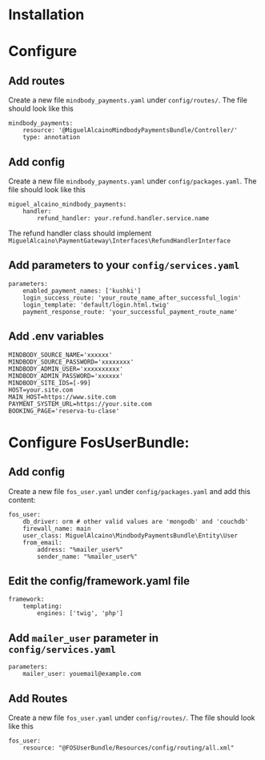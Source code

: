Installation
========

Configure
=======
Add routes
-------- 
Create a new file `mindbody_payments.yaml` under `config/routes/`. The file should look like this

```
mindbody_payments:
    resource: '@MiguelAlcainoMindbodyPaymentsBundle/Controller/'
    type: annotation
```

Add config
-------
Create a new file `mindbody_payments.yaml` under `config/packages.yaml`. The file should look like this

```
miguel_alcaino_mindbody_payments:
    handler:
        refund_handler: your.refund.handler.service.name
```
The refund handler class should implement `MiguelAlcaino\PaymentGateway\Interfaces\RefundHandlerInterface`

Add parameters to your `config/services.yaml`
---------
```
parameters:
    enabled_payment_names: ['kushki']
    login_success_route: 'your_route_name_after_successful_login'
    login_template: 'default/login.html.twig'
    payment_response_route: 'your_successful_payment_route_name'
```

Add .env variables
----------

```
MINDBODY_SOURCE_NAME='xxxxxx'
MINDBODY_SOURCE_PASSWORD='xxxxxxxx'
MINDBODY_ADMIN_USER='xxxxxxxxxx'
MINDBODY_ADMIN_PASSWORD='xxxxxx'
MINDBODY_SITE_IDS=[-99]
HOST=your.site.com
MAIN_HOST=https://www.site.com
PAYMENT_SYSTEM_URL=https://your.site.com
BOOKING_PAGE='reserva-tu-clase'
```

Configure FosUserBundle:
======================

Add config
-------
Create a new file `fos_user.yaml` under `config/packages.yaml` and add this content:
```
fos_user:
    db_driver: orm # other valid values are 'mongodb' and 'couchdb'
    firewall_name: main
    user_class: MiguelAlcaino\MindbodyPaymentsBundle\Entity\User
    from_email:
        address: "%mailer_user%"
        sender_name: "%mailer_user%"
```

Edit the config/framework.yaml file
-----
```
framework:
    templating:
        engines: ['twig', 'php']
```

Add `mailer_user` parameter in `config/services.yaml`
--------
```
parameters:
    mailer_user: youemail@example.com
```

Add Routes
----------
Create a new file `fos_user.yaml` under `config/routes/`. The file should look like this
```
fos_user:
    resource: "@FOSUserBundle/Resources/config/routing/all.xml"
```
